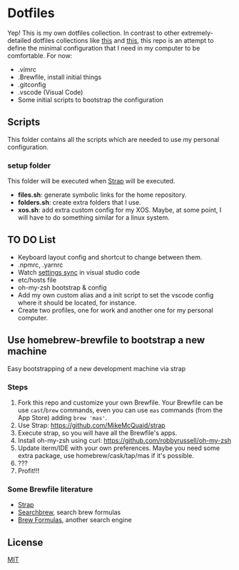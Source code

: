 # Dotfiles

Yep! This is my own dotfiles collection. In contrast to other extremely-detailed dotfiles collections like [this](https://github.com/mathiasbynens/dotfiles) and [this](https://github.com/paulmillr/dotfiles), this repo is an attempt to define the minimal configuration that I need in my computer to be comfortable. For now:

+ .vimrc
+ .Brewfile, install initial things
+ .gitconfig
+ .vscode (Visual Code)
+ Some initial scripts to bootstrap the configuration

## Scripts

This folder contains all the scripts which are needed to use my personal configuration.

### setup folder

This folder will be executed when [Strap](https://github.com/MikeMcQuaid/strap) will be executed.
+ **files.sh**: generate symbolic links for the home repository.
+ **folders.sh**: create extra folders that I use.
+ **xos.sh**: add extra custom config for my XOS. Maybe, at some point, I will have to do something similar for a linux system.

## TO DO List

+ Keyboard layout config and shortcut to change between them.
+ .npmrc, .yarnrc
+ Watch [settings sync](https://marketplace.visualstudio.com/items?itemName=Shan.code-settings-sync) in visual studio code
+ etc/hosts file
+ oh-my-zsh bootstrap & config
+ Add my own custom alias and a init script to set the vscode config where it should be located, for instance.
+ Create two profiles, one for work and another one for my personal computer.

## Use homebrew-brewfile to bootstrap a new machine
Easy bootstrapping of a new development machine via strap

### Steps
1. Fork this repo and customize your own Brewfile. Your Brewfile can be use `cast`/`brew` commands, even you can use `mas` commands (from the App Store) adding `brew 'mas'`.
1. Use Strap: https://github.com/MikeMcQuaid/strap
1. Execute strap, so you will have all the Brewfile's apps.
1. Install oh-my-zsh using curl: https://github.com/robbyrussell/oh-my-zsh
1. Update iterm/IDE with your own preferences. Maybe you need some extra package, use homebrew/cask/tap/mas if it's possible.
1. ???
1. Profit!!!

### Some Brewfile literature
+ [Strap](https://github.com/MikeMcQuaid/strap)
+ [Searchbrew](http://searchbrew.com/), search brew formulas
+ [Brew Formulas](http://brewformulas.org/), another search engine

## License
[MIT](license.md)

